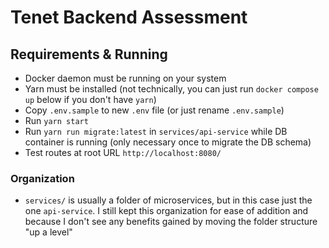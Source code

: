 # Tenet Backend Assessment

## Requirements & Running

- Docker daemon must be running on your system
- Yarn must be installed (not technically, you can just run `docker compose up` below if you don't have `yarn`)
- Copy `.env.sample` to new `.env` file (or just rename `.env.sample`)
- Run `yarn start`
- Run `yarn run migrate:latest` in `services/api-service` while DB container is running (only necessary once to migrate the DB schema)
- Test routes at root URL `http://localhost:8080/`

### Organization

- `services/` is usually a folder of microservices, but in this case just the one `api-service`. I still kept this organization for ease of addition and because I don't see any benefits gained by moving the folder structure "up a level"
